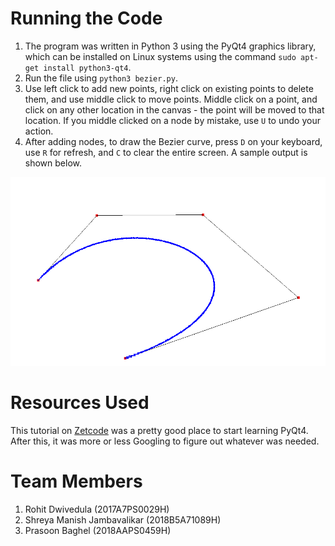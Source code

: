 # Running the Code
1. The program was written in Python 3 using the PyQt4 graphics library, which can be installed on Linux systems using the command `sudo apt-get install python3-qt4`. 
2. Run the file using `python3 bezier.py`.
3. Use left click to add new points, right click on existing points to delete them, and use middle click to move points. Middle click on a point, and click on any other location in the canvas - the point will be moved to that location. If you middle clicked on a node by mistake, use `U` to undo your action. 
4. After adding nodes, to draw the Bezier curve, press `D` on your keyboard, use `R` for refresh, and `C` to clear the entire screen. A sample output is shown below.

![Simple Bezier Curve](simple_bezier_curve.png)

# Resources Used
This tutorial on [Zetcode](http://zetcode.com/gui/pyqt4) was a pretty good place to start learning PyQt4. After this, it was more or less Googling to figure out whatever was needed. 

# Team Members

1. Rohit Dwivedula (2017A7PS0029H)
2. Shreya Manish Jambavalikar (2018B5A71089H)
3. Prasoon Baghel (2018AAPS0459H)